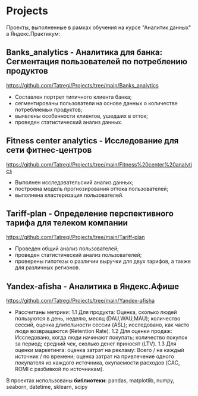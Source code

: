 # Projects

 Проекты, выполненные в рамках обучения на курсе "Аналитик данных" в Яндекс.Практикум:
 
 ## Banks_analytics - Аналитика для банка: Сегментация пользователей по потреблению продуктов
 https://github.com/Tatregi/Projects/tree/main/Banks_analytics
 
  - Составлен портрет типичного клиента банка;
  - сегментированы пользователи на основе данных о количестве потребляемых продуктов;
  - выявлены особенности клиентов, ушедших в отток;
  - проведен статистический анализ данных.
 
 ## Fitness center analytics - Исследование для сети фитнес-центров
 https://github.com/Tatregi/Projects/tree/main/Fitness%20center%20analytics
 
  - Выполнен исследовательский анализ данных;
  - построена модель прогнозирования оттока пользователей;
  - выполнена кластеризация пользователей.
  
## Tariff-plan - Определение перспективного тарифа для телеком компании
https://github.com/Tatregi/Projects/tree/main/Tariff-plan

 - Проведен общий анализ пользователей;
 - проведен статистический анализ пользователей;
 - проверены гипотезы о различии выручки для двух тарифов, а также для различных регионов.
 
 ## Yandex-afisha - Аналитика в Яндекс.Афише
 https://github.com/Tatregi/Projects/tree/main/Yandex-afisha
  - Рассчитаны метрики:
   1.1 Для продукта:
    Оценка, сколько людей пользуются в день, неделю, месяц (DAU,WAU,MAU);
    количество сессий, оценка длительности сессии (ASL);
    исследовано, как часто люди возвращаются (Retention Rate).
   1.2 Для оценки продаж:
    Исследовано, когда люди начинают покупать;
    количество покупок за период;
    средний чек, сколько денег приносят (LTV).
   1.3 Для оценки маркетинга:
    оценка затрат на рекламу: Всего / на каждый источник / по времени;
    оценка затрат на привлечение одного покупателя из каждого источника, окупаемости расходов (CAC, ROMI с разбивкой по источникам).
 
 
В проектах использованы **библиотеки:**
pandas, matplotlib, numpy, seaborn, datetime, sklearn, scipy
